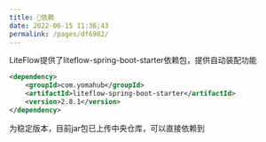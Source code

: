 ```yaml
---
title: 🧬依赖
date: 2022-06-15 11:36:43
permalink: /pages/df6982/
---
```


LiteFlow提供了liteflow-spring-boot-starter依赖包，提供自动装配功能

```xml
<dependency>
    <groupId>com.yomahub</groupId>
    <artifactId>liteflow-spring-boot-starter</artifactId>
    <version>2.8.1</version>
</dependency>
```

为稳定版本，目前jar包已上传中央仓库，可以直接依赖到
